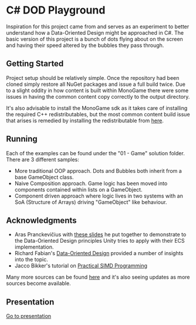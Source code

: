 # C# DOD Playground

Inspiration for this project came from  and serves as an experiment to better understand how a Data-Oriented Design might be approached in C#. The basic version of this project is a bunch of dots flying about on the screen and having their speed altered by the bubbles they pass through.

## Getting Started

Project setup should be relatively simple. Once the repository had been cloned simply restore all NuGet packages and issue a full build twice. Due to a slight oddity in how content is built within MonoGame there were some issues in having the common content copy correctly to the output directory.

It's also advisable to install the MonoGame sdk as it takes care of installing the required C++ redistributables, but the most common content build issue that arises is remedied by installing the redistributable from [here](http://www.microsoft.com/en-NZ/download/details.aspx?id=30679). 

## Running

Each of the examples can be found under the "01 - Game" solution folder. There are 3 different samples:

* More traditional OOP approach. Dots and Bubbles both inherit from a base GameObject class.
* Naive Composition approach. Game logic has been moved into components contained within lists on a GameObject.
* Component driven approach where logic lives in two systems with an SoA (Structure of Arrays) driving "GameObject" like behaviour.

## Acknowledgments

* Aras Pranckevičius with [these slides](https://aras-p.info/texts/files/2018Academy%20-%20ECS-DoD.pdf) he put together to demonstrate to the Data-Oriented Design principles Unity tries to apply with their ECS implementation.
* Richard Fabian's [Data-Oriented Design](http://www.dataorienteddesign.com/site.php) provided a number of insights into the topic.
* Jacco Bikker's tutorial on [Practical SIMD Programming](http://www.cs.uu.nl/docs/vakken/magr/2017-2018/files/SIMD%20Tutorial.pdf)

Many more sources can be found [here](https://github.com/dbartolini/data-oriented-design) and it's also seeing updates as more sources become available.

## Presentation

[Go to presentation](Presentation/Index.md)